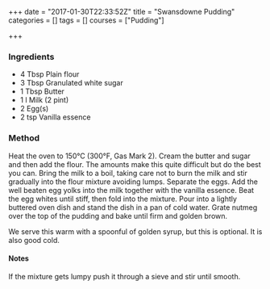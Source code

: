 +++
date = "2017-01-30T22:33:52Z"
title = "Swansdowne Pudding"
categories = []
tags = []
courses = ["Pudding"]

+++


### Ingredients
- 4 Tbsp Plain flour
- 3 Tbsp Granulated white sugar
- 1 Tbsp Butter
- 1 l Milk (2 pint)
- 2 Egg(s)
- 2 tsp Vanilla essence
### Method
Heat the oven to 150°C (300°F, Gas Mark 2).
Cream the butter and sugar and then add the flour. The amounts make this
quite difficult but do the best you can. Bring the milk to a boil, taking care not
to burn the milk and stir gradually into the flour mixture avoiding lumps.
Separate the eggs. Add the well beaten egg yolks into the milk together with
the vanilla essence. Beat the egg whites until stiff, then fold into the mixture.
Pour into a lightly buttered oven dish and stand the dish in a pan of cold
water. Grate nutmeg over the top of the pudding and bake until firm and
golden brown.

We serve this warm with a spoonful of golden syrup, but this is optional. It is
also good cold.

#### Notes
If the mixture gets lumpy push it through a sieve and stir until smooth.